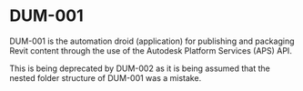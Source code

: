 # DUM-001
DUM-001 is the automation droid (application) for publishing and packaging Revit content through the use of the Autodesk Platform Services (APS) API.

This is being deprecated by DUM-002 as it is being assumed that the nested folder structure of DUM-001 was a mistake.
